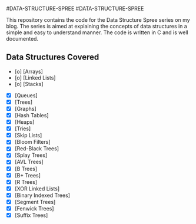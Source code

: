 #DATA-STRUCTURE-SPREE
#DATA-STRUCTURE-SPREE

This repository contains the code for the Data Structure Spree series on my blog. The series is aimed at explaining the concepts of data structures in a simple and easy to understand manner. The code is written in C and is well documented.

## Data Structures Covered

- [o] [Arrays]
- [o] [Linked Lists]
- [o] [Stacks]
- [x] [Queues]
- [x] [Trees]
- [x] [Graphs]
- [x] [Hash Tables]
- [x] [Heaps]
- [x] [Tries]
- [x] [Skip Lists]
- [x] [Bloom Filters]
- [x] [Red-Black Trees]
- [x] [Splay Trees]
- [x] [AVL Trees]
- [x] [B Trees]
- [x] [B+ Trees]
- [x] [R Trees]
- [x] [XOR Linked Lists]
- [x] [Binary Indexed Trees]
- [x] [Segment Trees]
- [x] [Fenwick Trees]
- [x] [Suffix Trees]
